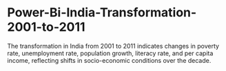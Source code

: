 # Power-Bi-India-Transformation-2001-to-2011
The transformation in India from 2001 to 2011 indicates changes in poverty rate, unemployment rate, population growth, literacy rate, and per capita income, reflecting shifts in socio-economic conditions over the decade.
